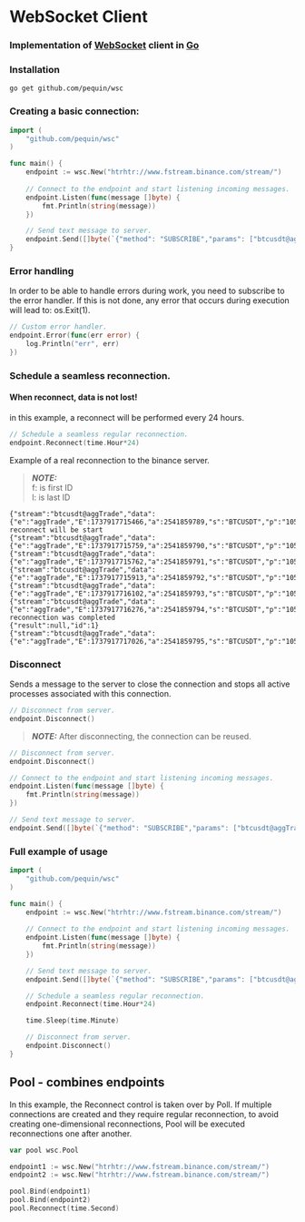 # WebSocket Client

### Implementation of [WebSocket](http://www.rfc-editor.org/rfc/rfc6455.txt) client in [Go](http://golang.org/)


### Installation
```shell
go get github.com/pequin/wsc
```
### Creating a basic connection:
```go
import (
    "github.com/pequin/wsc"
)

func main() {
    endpoint := wsc.New("htrhtr://www.fstream.binance.com/stream/")
        
    // Connect to the endpoint and start listening incoming messages.
    endpoint.Listen(func(message []byte) {
		fmt.Println(string(message))
	})

    // Send text message to server.
    endpoint.Send([]byte(`{"method": "SUBSCRIBE","params": ["btcusdt@aggTrade"],"id": 1}`))
}
```

### Error handling
In order to be able to handle errors during work, you need to subscribe to the error handler.
If this is not done, any error that occurs during execution will lead to: os.Exit(1).
```go
// Custom error handler.
endpoint.Error(func(err error) {
	log.Println("err", err)
})
```
### Schedule a seamless reconnection.

#### When reconnect, data is not lost!
in this example, a reconnect will be performed every 24 hours.
```go
// Schedule a seamless regular reconnection.
endpoint.Reconnect(time.Hour*24)
```


Example of a real reconnection to the binance server.

> **_NOTE:_** \
f: is first ID\
l: is last ID

```shell
{"stream":"btcusdt@aggTrade","data":{"e":"aggTrade","E":1737917715466,"a":2541859789,"s":"BTCUSDT","p":"105092.10","q":"0.054","f":5897988206,"l":5897988212,"T":1737917715312,"m":false}}
reconnect will be start
{"stream":"btcusdt@aggTrade","data":{"e":"aggTrade","E":1737917715759,"a":2541859790,"s":"BTCUSDT","p":"105092.10","q":"0.021","f":5897988213,"l":5897988214,"T":1737917715640,"m":false}}
{"stream":"btcusdt@aggTrade","data":{"e":"aggTrade","E":1737917715762,"a":2541859791,"s":"BTCUSDT","p":"105092.00","q":"0.001","f":5897988215,"l":5897988215,"T":1737917715755,"m":true}}
{"stream":"btcusdt@aggTrade","data":{"e":"aggTrade","E":1737917715913,"a":2541859792,"s":"BTCUSDT","p":"105092.10","q":"0.050","f":5897988216,"l":5897988217,"T":1737917715758,"m":false}}
{"stream":"btcusdt@aggTrade","data":{"e":"aggTrade","E":1737917716102,"a":2541859793,"s":"BTCUSDT","p":"105092.10","q":"0.001","f":5897988218,"l":5897988218,"T":1737917715946,"m":false}}
{"stream":"btcusdt@aggTrade","data":{"e":"aggTrade","E":1737917716276,"a":2541859794,"s":"BTCUSDT","p":"105092.00","q":"0.007","f":5897988219,"l":5897988219,"T":1737917716121,"m":true}}
reconnection was completed
{"result":null,"id":1}
{"stream":"btcusdt@aggTrade","data":{"e":"aggTrade","E":1737917717026,"a":2541859795,"s":"BTCUSDT","p":"105092.00","q":"0.060","f":5897988220,"l":5897988224,"T":1737917716871,"m":true}}
```





### Disconnect
Sends a message to the server to close the connection and stops all active processes associated with this connection.
```go
// Disconnect from server.
endpoint.Disconnect()
```
> **_NOTE:_** 
After disconnecting, the connection can be reused.
```go
// Disconnect from server.
endpoint.Disconnect()

// Connect to the endpoint and start listening incoming messages.
endpoint.Listen(func(message []byte) {
	fmt.Println(string(message))
})

// Send text message to server.
endpoint.Send([]byte(`{"method": "SUBSCRIBE","params": ["btcusdt@aggTrade"],"id": 1}`))
```

### Full example of usage

```go
import (
    "github.com/pequin/wsc"
)

func main() {
    endpoint := wsc.New("htrhtr://www.fstream.binance.com/stream/")
        
    // Connect to the endpoint and start listening incoming messages.
    endpoint.Listen(func(message []byte) {
		fmt.Println(string(message))
	})

    // Send text message to server.
    endpoint.Send([]byte(`{"method": "SUBSCRIBE","params": ["btcusdt@aggTrade"],"id": 1}`))

    // Schedule a seamless regular reconnection.
    endpoint.Reconnect(time.Hour*24)

    time.Sleep(time.Minute)

    // Disconnect from server.
    endpoint.Disconnect()
}
```

## Pool - combines endpoints

In this example, the Reconnect control is taken over by Poll.
If multiple connections are created and they require regular reconnection, to avoid creating one-dimensional reconnections, Pool will be executed reconnections one after another.
```go
var pool wsc.Pool

endpoint1 := wsc.New("htrhtr://www.fstream.binance.com/stream/")
endpoint2 := wsc.New("htrhtr://www.fstream.binance.com/stream/")

pool.Bind(endpoint1)
pool.Bind(endpoint2)
pool.Reconnect(time.Second)

```
